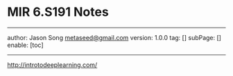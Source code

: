 # MIR 6.S191 Notes
---
author: Jason Song <metaseed@gmail.com>
version: 1.0.0
tag: []
subPage: []
enable: [toc]

---

http://introtodeeplearning.com/

